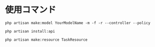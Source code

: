 # 使用コマンド

`php artisan make:model YourModelName -m -f -r --controller --policy`

`php artisan install:api`

`php artisan make:resource TaskResource`
